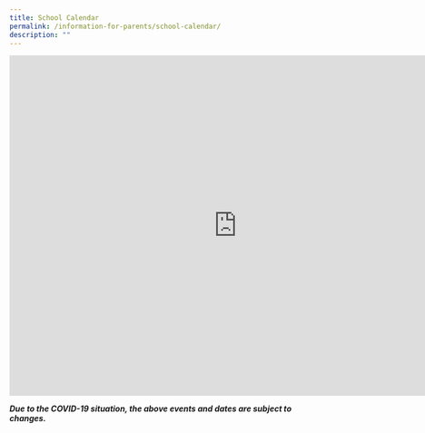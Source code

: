 ```yaml
---
title: School Calendar
permalink: /information-for-parents/school-calendar/
description: ""
---
```

<iframe src="https://calendar.google.com/calendar/embed?src=c_fesu4crskthkcc3kta6l4qvu0g%40group.calendar.google.com&ctz=Asia%2FSingapore" style="border: 0" width="800" height="600" frameborder="0" scrolling="no"></iframe>
<p><strong><em>Due to the COVID-19 situation, the above events and dates are subject to changes.</em></strong></p>